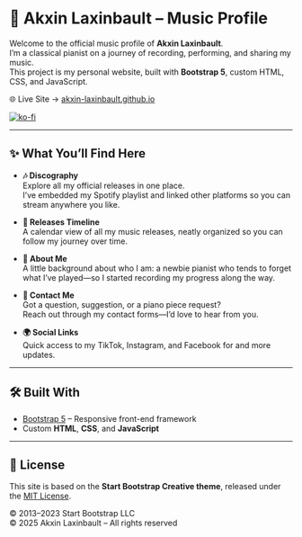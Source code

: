 # 🎹 Akxin Laxinbault – Music Profile

Welcome to the official music profile of **Akxin Laxinbault**.  
I’m a classical pianist on a journey of recording, performing, and sharing my music.  
This project is my personal website, built with **Bootstrap 5**, custom HTML, CSS, and JavaScript.

🌐 Live Site → [akxin-laxinbault.github.io](https://akxin-laxinbault.github.io/)

[![ko-fi](https://ko-fi.com/img/githubbutton_sm.svg)](https://ko-fi.com/U6U1PW5XJ)

---

## ✨ What You’ll Find Here

- **🎶 Discography**  
  Explore all my official releases in one place.  
  I’ve embedded my Spotify playlist and linked other platforms so you can stream anywhere you like.

- **📅 Releases Timeline**  
  A calendar view of all my music releases, neatly organized so you can follow my journey over time.

- **📖 About Me**  
  A little background about who I am: a newbie pianist who tends to forget what I’ve played—so I started recording my progress along the way.

- **💌 Contact Me**  
  Got a question, suggestion, or a piano piece request?  
  Reach out through my contact forms—I’d love to hear from you.

- **🌍 Social Links**  
  Quick access to my TikTok, Instagram, and Facebook for and more updates.

---

## 🛠️ Built With

- [Bootstrap 5](https://getbootstrap.com/) – Responsive front-end framework  
- Custom **HTML**, **CSS**, and **JavaScript**

---

## 📜 License

This site is based on the **Start Bootstrap Creative theme**, released under the [MIT License](https://opensource.org/licenses/MIT).  

© 2013–2023 Start Bootstrap LLC  
© 2025 Akxin Laxinbault – All rights reserved
